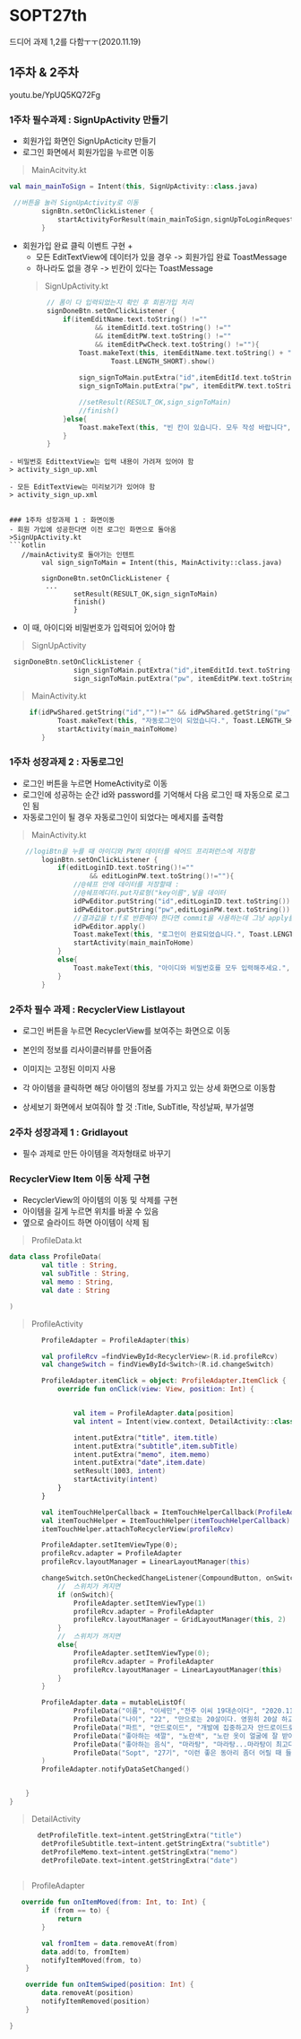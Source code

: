# SOPT27th

드디어 과제 1,2를 다함ㅜㅜ(2020.11.19)

## 1주차 & 2주차

youtu.be/YpUQ5KQ72Fg

### 1주차 필수과제 : SignUpActivity 만들기
- 회원가입 화면인 SignUpActicity 만들기
- 로그인 화면에서 회원가입을 누르면 이동
>MainAcitvity.kt
```kotlin
val main_mainToSign = Intent(this, SignUpActivity::class.java)

 //버튼을 눌러 SignUpActivity로 이동
        signBtn.setOnClickListener {
            startActivityForResult(main_mainToSign,signUpToLoginRequest)
        }
```
- 회원가입 완료 클릭 이벤트 구현 + 
  - 모든 EditTextView에 데이터가 있을 경우 -> 회원가입 완료 ToastMessage
  - 하나라도 없을 경우 -> 빈칸이 있다는 ToastMessage
  >SignUpActivity.kt
  ```kotlin
        // 폼이 다 입력되었는지 확인 후 회원가입 처리
        signDoneBtn.setOnClickListener {
            if(itemEditName.text.toString() !=""
                    && itemEditId.text.toString() !=""
                    && itemEditPW.text.toString() !=""
                    && itemEditPwCheck.text.toString() !=""){
                Toast.makeText(this, itemEditName.text.toString() + "님, 가입을 환영합니다",
                        Toast.LENGTH_SHORT).show()
                
                sign_signToMain.putExtra("id",itemEditId.text.toString())
                sign_signToMain.putExtra("pw", itemEditPW.text.toString())

                //setResult(RESULT_OK,sign_signToMain)
                //finish()
            }else{
                Toast.makeText(this, "빈 칸이 있습니다. 모두 작성 바랍니다", Toast.LENGTH_SHORT).show()
            }
        }

```  
- 비밀번호 EdittextView는 입력 내용이 가려져 있어야 함
> activity_sign_up.xml

```
<EditText
        android:inputType="textPassword" />
```
- 모든 EditTextView는 미리보기가 있어야 함
> activity_sign_up.xml
```
<EditText
        android:hint="@string/pw"
        android:textColorHint="@color/hintGray"/>
```

### 1주차 성장과제 1 : 화면이동 
- 회원 가입에 성공한다면 이전 로그인 화면으로 돌아옴
>SignUpActivity.kt
```kotlin
   //mainActivity로 돌아가는 인텐트
        val sign_signToMain = Intent(this, MainActivity::class.java)
        
        signDoneBtn.setOnClickListener {
         ...
                setResult(RESULT_OK,sign_signToMain)
                finish()
                }     
 ```
- 이 때, 아이디와 비밀번호가 입력되어 있어야 함
>SignUpActivity
```kotlin
 signDoneBtn.setOnClickListener {
                sign_signToMain.putExtra("id",itemEditId.text.toString())
                sign_signToMain.putExtra("pw", itemEditPW.text.toString()) }
```
>MainActivity.kt
```kotlin
     if(idPwShared.getString("id","")!="" && idPwShared.getString("pw","")!=""){
            Toast.makeText(this, "자동로그인이 되었습니다.", Toast.LENGTH_SHORT).show()
            startActivity(main_mainToHome)
        }
```            

### 1주차 성장과제 2 : 자동로그인
- 로그인 버튼을 누르면 HomeActivity로 이동 
- 로그인에 성공하는 순간 id와 password를 기억해서 다음 로그인 때 자동으로 로그인 됨
- 자동로그인이 될 경우 자동로그인이 되었다는 메세지를 출력함
>MainActivity.kt
```kotlin
    //logiBtn을 누를 때 아이디와 PW의 데이터를 쉐어드 프리퍼런스에 저장함
        loginBtn.setOnClickListener {
            if(editLoginID.text.toString()!=""
                    && editLoginPW.text.toString()!=""){
                //@쉐프 안에 데이터를 저장할때 :
                //@쉐프에디터.put자료형("key이름",넣을 데이터
                idPwEditor.putString("id",editLoginID.text.toString())
                idPwEditor.putString("pw",editLoginPW.text.toString())
                //결과값을 t/f로 반환해야 한다면 commit을 사용하는데 그냥 apply를 사용하는게 나음
                idPwEditor.apply()
                Toast.makeText(this, "로그인이 완료되었습니다.", Toast.LENGTH_SHORT).show()
                startActivity(main_mainToHome)
            }
            else{
                Toast.makeText(this, "아이디와 비밀번호를 모두 입력해주세요.", Toast.LENGTH_SHORT).show()
            }
        }
```


### 2주차 필수 과제 : RecyclerView Listlayout
- 로그인 버튼을 누르면 RecyclerView를 보여주는 화면으로 이동
- 본인의 정보를 리사이클러뷰를 만들어줌

- 이미지는 고정된 이미지 사용
- 각 아이템을 클릭하면 해당 아이템의 정보를 가지고 있는 상세 화면으로 이동함
- 상세보기 화면에서 보여줘야 할 것 :Title, SubTitle, 작성날짜, 부가설명

### 2주차 성장과제 1 : Gridlayout
- 필수 과제로 만든 아이템을 격자형태로 바꾸기

### RecyclerView Item 이동 삭제 구현
- RecyclerView의 아이템의 이동 및 삭제를 구현
- 아이템을 길게 누르면 위치를 바꿀 수 있음
- 옆으로 슬라이드 하면 아이템이 삭제 됨

> ProfileData.kt
```kotlin
data class ProfileData(
        val title : String,
        val subTitle : String,
        val memo : String,
        val date : String

)
```

>ProfileActivity
```kotlin
        ProfileAdapter = ProfileAdapter(this)

        val profileRcv =findViewById<RecyclerView>(R.id.profileRcv)
        val changeSwitch = findViewById<Switch>(R.id.changeSwitch)

        ProfileAdapter.itemClick = object: ProfileAdapter.ItemClick {
            override fun onClick(view: View, position: Int) {


                val item = ProfileAdapter.data[position]
                val intent = Intent(view.context, DetailActivity::class.java)

                intent.putExtra("title", item.title)
                intent.putExtra("subtitle",item.subTitle)
                intent.putExtra("memo", item.memo)
                intent.putExtra("date",item.date)
                setResult(1003, intent)
                startActivity(intent)
            }
        }

        val itemTouchHelperCallback = ItemTouchHelperCallback(ProfileAdapter)
        val itemTouchHelper = ItemTouchHelper(itemTouchHelperCallback)
        itemTouchHelper.attachToRecyclerView(profileRcv)

        ProfileAdapter.setItemViewType(0);
        profileRcv.adapter = ProfileAdapter
        profileRcv.layoutManager = LinearLayoutManager(this)

        changeSwitch.setOnCheckedChangeListener{CompoundButton, onSwitch ->
            //  스위치가 켜지면
            if (onSwitch){
                ProfileAdapter.setItemViewType(1)
                profileRcv.adapter = ProfileAdapter
                profileRcv.layoutManager = GridLayoutManager(this, 2)
            }
            //  스위치가 꺼지면
            else{
                ProfileAdapter.setItemViewType(0);
                profileRcv.adapter = ProfileAdapter
                profileRcv.layoutManager = LinearLayoutManager(this)
            }
        }

        ProfileAdapter.data = mutableListOf(
                ProfileData("이름", "이세민","전주 이씨 19대손이다", "2020.11.19" ),
                ProfileData("나이", "22", "만으로는 20살이다. 영원히 20살 하고 싶다", "2020.11.20"),
                ProfileData("파트", "안드로이드", "개발에 집중하고자 안드로이드로 들어왔다.","2020.11.21" ),
                ProfileData("좋아하는 색깔", "노란색", "노란 옷이 얼굴에 잘 받아 좋아한다", "2020.11.22"),
                ProfileData("좋아하는 음식", "마라탕", "마라탕...마라탕이 최고다", "2020.11.23"),
                ProfileData("Sopt", "27기", "이런 좋은 동아리 좀더 어릴 때 들어올걸 그랬다", "2020.11.24")
        )
        ProfileAdapter.notifyDataSetChanged()


    }
}
```
>DetailActivity
```kotlin
       detProfileTitle.text=intent.getStringExtra("title")
        detProfileSubtitle.text=intent.getStringExtra("subtitle")
        detProfileMemo.text=intent.getStringExtra("memo")
        detProfileDate.text=intent.getStringExtra("date")
        
 ```
>ProfileAdapter
```kotlin
   override fun onItemMoved(from: Int, to: Int) {
        if (from == to) {
            return
        }

        val fromItem = data.removeAt(from)
        data.add(to, fromItem)
        notifyItemMoved(from, to)
    }

    override fun onItemSwiped(position: Int) {
        data.removeAt(position)
        notifyItemRemoved(position)
    }

}
```
